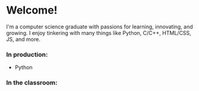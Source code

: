 # Welcome!
I'm a computer science graduate with passions for learning, innovating, and growing. I enjoy tinkering with many things like Python, C/C++, HTML/CSS, JS, and more.

### In production:
* Python

### In the classroom:
